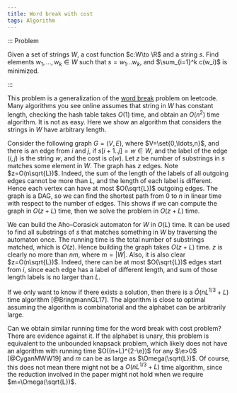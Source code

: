 ```yaml
---
title: Word break with cost
tags: Algorithm
---
```



::: Problem

  Given a set of strings $W$, a cost function $c:W\to \R$ and a string $s$.
  Find elements $w_1,\ldots,w_k\in W$ such that $s=w_1\ldots w_k$, and $\sum_{i=1}^k c(w_i)$ is minimized.

:::

This problem is a generalization of the [word break](https://leetcode.com/problems/word-break/) problem on leetcode. Many algorithms you see online assumes that string in $W$ has constant length, checking the hash table takes $O(1)$ time, and obtain an $O(n^2)$ time algorithm. It is not as easy. Here we show an algorithm that considers the strings in $W$ have arbitrary length.

Consider the following graph $G=(V,E)$, where $V=\set{0,\ldots,n}$, and there is an edge from $i$ and $j$, if $s[i+1..j]=w\in W$, and the label of the edge $(i,j)$ is the string $w$, and the cost is $c(w)$. 
Let $z$ be number of substrings in $s$ matches some element in $W$. The graph has $z$ edges. Note $z=O(n\sqrt{L})$. Indeed, the sum of the length of the labels of all outgoing edges cannot be more than $L$, and the length of each label is different. Hence each vertex can have at most $O(\sqrt{L})$ outgoing edges. The graph is a DAG, so we can find the shortest path from $0$ to $n$ in linear time with respect to the number of edges. 
This shows if we can compute the graph in $O(z+L)$ time, then we solve the problem in $O(z+L)$ time.

We can build the Aho–Corasick automaton for $W$ in $O(L)$ time. It can be used to find all substrings of $s$ that matches something in $W$ by traversing the automaton once. The running time is the total number of substrings matched, which is $O(z)$. Hence building the graph takes $O(z+L)$ time.
$z$ is clearly no more than $nm$, where $m=|W|$. Also, it is also clear $z=O(n\sqrt{L})$. Indeed, there can be at most $O(\sqrt{L})$ edges start from $i$, since each edge has a label of different length, and sum of those length labels is no larger than $L$. 

If we only want to know if there exists a solution, then there is a $\tilde{O}(nL^{1/3}+L)$ time algorithm [@BringmannGL17]. The algorithm is close to optimal assuming the algorithm is combinatorial and the alphabet can be arbitrarily large. 

Can we obtain similar running time for the word break with cost problem? There are evidence against it. If the alphabet is unary, this problem is equivalent to the unbounded knapsack problem, which likely does not have an algorithm with running time $O((n+L)^{2-\e})$ for any $\e>0$ [@CyganMWW19] and $m$ can be as large as $\Omega(\sqrt{L})$. Of course, this does not mean there might not be a $O(nL^{1/3}+L)$ time algorithm, since the reduction involved in the paper might not hold when we require $m=\Omega(\sqrt{L})$. 